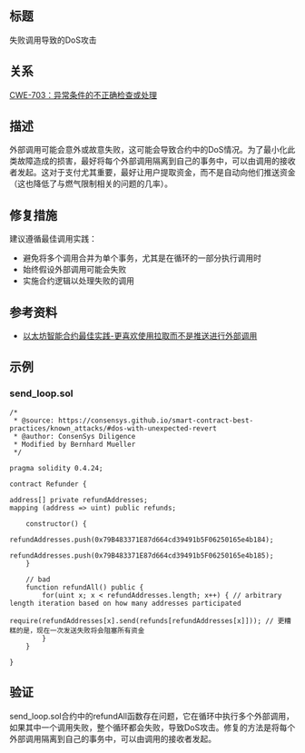 ## 标题
失败调用导致的DoS攻击

## 关系
[CWE-703：异常条件的不正确检查或处理](https://cwe.mitre.org/data/definitions/703.html)

## 描述
外部调用可能会意外或故意失败，这可能会导致合约中的DoS情况。为了最小化此类故障造成的损害，最好将每个外部调用隔离到自己的事务中，可以由调用的接收者发起。这对于支付尤其重要，最好让用户提取资金，而不是自动向他们推送资金（这也降低了与燃气限制相关的问题的几率）。

## 修复措施
建议遵循最佳调用实践：

* 避免将多个调用合并为单个事务，尤其是在循环的一部分执行调用时
* 始终假设外部调用可能会失败
* 实施合约逻辑以处理失败的调用

## 参考资料
* [以太坊智能合约最佳实践-更喜欢使用拉取而不是推送进行外部调用](https://consensys.github.io/smart-contract-best-practices/development-recommendations/general/external-calls/#favor-pull-over-push-for-external-calls)

## 示例

### send_loop.sol
``` solidity
/*
 * @source: https://consensys.github.io/smart-contract-best-practices/known_attacks/#dos-with-unexpected-revert
 * @author: ConsenSys Diligence
 * Modified by Bernhard Mueller
 */

pragma solidity 0.4.24;

contract Refunder {

address[] private refundAddresses;
mapping (address => uint) public refunds;

    constructor() {
        refundAddresses.push(0x79B483371E87d664cd39491b5F06250165e4b184);
        refundAddresses.push(0x79B483371E87d664cd39491b5F06250165e4b185);
    }

    // bad
    function refundAll() public {
        for(uint x; x < refundAddresses.length; x++) { // arbitrary length iteration based on how many addresses participated
            require(refundAddresses[x].send(refunds[refundAddresses[x]])); // 更糟糕的是，现在一次发送失败将会阻塞所有资金
        }
    }

}
```
## 验证
send_loop.sol合约中的refundAll函数存在问题，它在循环中执行多个外部调用，如果其中一个调用失败，整个循环都会失败，导致DoS攻击。修复的方法是将每个外部调用隔离到自己的事务中，可以由调用的接收者发起。